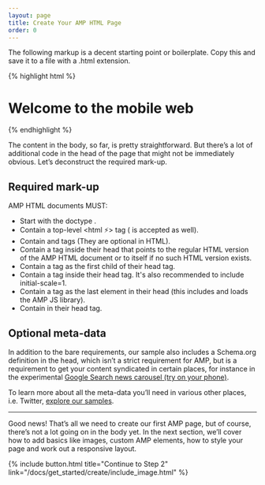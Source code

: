 ```yaml
---
layout: page
title: Create Your AMP HTML Page
order: 0
---
```


The following markup is a decent starting point or boilerplate.
Copy this and save it to a file with a .html extension. 

{% highlight html %}
<!doctype html>
<html amp lang="en">
  <head>
    <meta charset="utf-8">
    <title>Hello, AMPs</title>
    <link rel="canonical" href="http://example.ampproject.org/article-metadata.html" />
    <meta name="viewport" content="width=device-width,minimum-scale=1,initial-scale=1">
    <script type="application/ld+json">
      {
        "@context": "http://schema.org",
        "@type": "NewsArticle",
        "headline": "Open-source framework for publishing content",
        "datePublished": "2015-10-07T12:02:41Z",
        "image": [
          "logo.jpg"
        ]
      }
    </script>
    <style>body {opacity: 0}</style><noscript><style>body {opacity: 1}</style></noscript>
    <script async src="https://cdn.ampproject.org/v0.js"></script>
  </head>
  <body>
    <h1>Welcome to the mobile web</h1>
  </body>
</html>
{% endhighlight %}

The content in the body, so far, is pretty straightforward. But there’s a lot of additional code in the head of the page that might not be immediately obvious. Let’s deconstruct the required mark-up.

## Required mark-up

AMP HTML documents MUST:

  - Start with the doctype <!doctype html>.
  - Contain a top-level <html ⚡> tag (<html amp> is accepted as well).
  - Contain <head> and <body> tags (They are optional in HTML).
  - Contain a <link rel="canonical" href="$SOME_URL" /> tag inside their head that points to the regular HTML version of the AMP HTML document or to itself if no such HTML version exists.
  - Contain a <meta charset="utf-8"> tag as the first child of their head tag.
  - Contain a <meta name="viewport" content="width=device-width,minimum-scale=1"> tag inside their head tag. It's also recommended to include initial-scale=1.
  - Contain a <script async src="https://cdn.ampproject.org/v0.js"></script> tag as the last element in their head (this includes and loads the AMP JS library).
  - Contain <style>body {opacity: 0}</style><noscript><style>body {opacity: 1}</style></noscript> in their head tag.

## Optional meta-data

In addition to the bare requirements, our sample also includes a Schema.org definition in the head, which isn’t a strict requirement for AMP, but is a requirement to get your content syndicated in certain places, for instance in the experimental [Google Search news carousel (try on your phone)](g.co/ampdemo).

To learn more about all the meta-data you’ll need in various other places, i.e. Twitter, [explore our samples](https://github.com/ampproject/amphtml/tree/master/examples/metadata-examples).

<hr>

Good news! That’s all we need to create our first AMP page, but of course, there’s not a lot going on in the body yet. In the next section, we’ll cover how to add basics like images, custom AMP elements, how to style your page and work out a responsive layout.

{% include button.html title="Continue to Step 2" link="/docs/get_started/create/include_image.html" %}